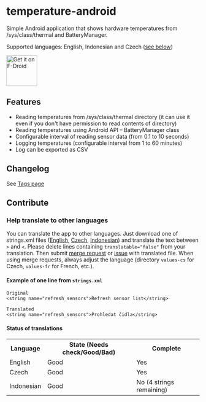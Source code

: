 # temperature-android

Simple Android application that shows hardware temperatures from /sys/class/thermal and BatteryManager.

Supported languages: English, Indonesian and Czech ([see below](#contribute))

[<img src="https://f-droid.org/badge/get-it-on.png"
     alt="Get it on F-Droid"
     height="80">](https://f-droid.org/packages/com.gmail.jiwopene.temperature/)

## Features
- Reading temperatures from /sys/class/thermal directory (it can use it even if you don't have permission to read contents of directory)
- Reading temperatures using Android API – BatteryManager class
- Configurable interval of reading sensor data (from 0.1 to 10 seconds)
- Logging temperatures (configurable interval from 1 to 60 minutes)
- Log can be exported as CSV

## Changelog
See [Tags page](../tags)

## Contribute
### Help translate to other languages
You can translate the app to other languages. Just download one of strings.xml files ([English](app/src/main/res/values/strings.xml), [Czech](app/src/main/res/values-cs/strings.xml), [Indonesian](app/src/main/res/values-in/strings.xml)) and translate the text between `>` and `<`. Please delete lines containing `translatable="false"` from your translation. Then submit [merge request](https://gitlab.com/jiwopene/temperature-android/merge_requests/new) or [issue](https://gitlab.com/jiwopene/temperature-android/issues/new) with translated file. When using merge requests, always adjust the language (directory `values-cs` for Czech, `values-fr` for French, etc.).

#### Example of one line from `strings.xml`
    Original
    <string name="refresh_sensors">Refresh sensor list</string>

    Translated
    <string name="refresh_sensors">Prohledat čidla</string>

#### Status of translations
<table>
 <tr>
  <th>Language</th>
  <th>
   State (Needs check/Good/Bad)
  </th>
  <th>
   Complete
  </th>
 </tr>
 <tr>
  <td>English</td>
  <td>Good</td>
  <td>Yes</td>
 </tr>
 <tr>
  <td>Czech</td>
  <td>Good</td>
  <td>Yes</td>
 </tr>
 <tr>
  <td>Indonesian</td>
  <td>Good</td>
  <td>No (4 strings remaining)</td>
 </tr>
</table>

